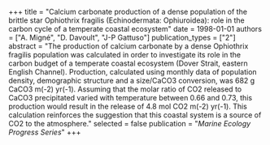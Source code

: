 +++
title = "Calcium carbonate production of a dense population of the brittle star Ophiothrix fragilis (Echinodermata: Ophiuroidea): role in the carbon cycle of a temperate coastal ecosystem"
date = 1998-01-01
authors = ["A. Migné", "D. Davoult", "J-P Gattuso"]
publication_types = ["2"]
abstract = "The production of calcium carbonate by a dense Ophiothrix fragilis population was calculated in order to investigate its role in the carbon budget of a temperate coastal ecosystem (Dover Strait, eastern English Channel). Production, calculated using monthly data of population density, demographic structure and a size/CaCO3 conversion, was 682 g CaCO3 m(-2) yr(-1). Assuming that the molar ratio of CO2 released to CaCO3 precipitated varied with temperature between 0.66 and 0.73, this production would result in the release of 4.8 mol CO2 m(-2) yr(-1). This calculation reinforces the suggestion that this coastal system is a source of CO2 to the atmosphere."
selected = false
publication = "*Marine Ecology Progress Series*"
+++

